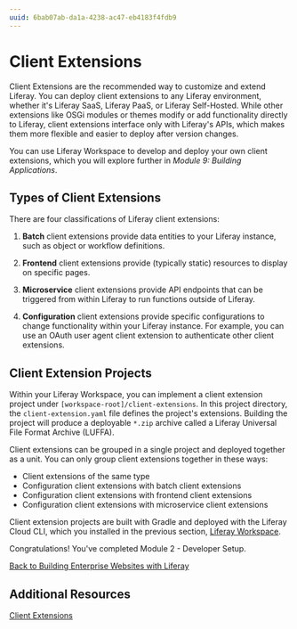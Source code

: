 ```yaml
---
uuid: 6bab07ab-da1a-4238-ac47-eb4183f4fdb9
---
```

# Client Extensions

Client Extensions are the recommended way to customize and extend Liferay. You can deploy client extensions to any Liferay environment, whether it's Liferay SaaS, Liferay PaaS, or Liferay Self-Hosted. While other extensions like OSGi modules or themes modify or add functionality directly to Liferay, client extensions interface only with Liferay's APIs, which makes them more flexible and easier to deploy after version changes.

<!--IMAGE: diagram of how Client Extensions interface with Liferay-->

You can use Liferay Workspace to develop and deploy your own client extensions, which you will explore further in *Module 9: Building Applications*.

## Types of Client Extensions

There are four classifications of Liferay client extensions:

1. **Batch** client extensions provide data entities to your Liferay instance, such as object or workflow definitions.

1. **Frontend** client extensions provide (typically static) resources to display on specific pages.

1. **Microservice** client extensions provide API endpoints that can be triggered from within Liferay to run functions outside of Liferay.

1. **Configuration** client extensions provide specific configurations to change functionality within your Liferay instance. For example, you can use an OAuth user agent client extension to authenticate other client extensions.

## Client Extension Projects

Within your Liferay Workspace, you can implement a client extension project under `[workspace-root]/client-extensions`. In this project directory, the `client-extension.yaml` file defines the project's extensions. Building the project will produce a deployable `*.zip` archive called a Liferay Universal File Format Archive (LUFFA).

Client extensions can be grouped in a single project and deployed together as a unit. You can only group client extensions together in these ways:

- Client extensions of the same type
- Configuration client extensions with batch client extensions
- Configuration client extensions with frontend client extensions
- Configuration client extensions with microservice client extensions

<!--IMAGE: diagram showing valid groupings for client extensions may be helpful here-->

Client extension projects are built with Gradle and deployed with the Liferay Cloud CLI, which you installed in the previous section, [Liferay Workspace](./liferay-workspace.md).

Congratulations! You've completed Module 2 - Developer Setup.

[Back to Building Enterprise Websites with Liferay](../../building-enterprise-websites-with-liferay.md)

## Additional Resources

[Client Extensions](https://learn.liferay.com/web/guest/w/dxp/building-applications/client-extensions)

